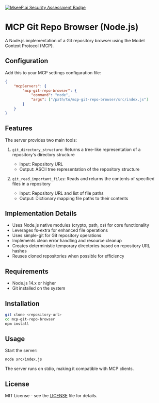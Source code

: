 [![MseeP.ai Security Assessment Badge](https://mseep.net/pr/razorback16-mcp-git-repo-browser-badge.png)](https://mseep.ai/app/razorback16-mcp-git-repo-browser)

# MCP Git Repo Browser (Node.js)

A Node.js implementation of a Git repository browser using the Model Context Protocol (MCP).

## Configuration

Add this to your MCP settings configuration file:

```json
{
    "mcpServers": {
        "mcp-git-repo-browser": {
            "command": "node",
            "args": ["/path/to/mcp-git-repo-browser/src/index.js"]
        }
    }
}
```

## Features

The server provides two main tools:

1. `git_directory_structure`: Returns a tree-like representation of a repository's directory structure
   - Input: Repository URL
   - Output: ASCII tree representation of the repository structure

2. `git_read_important_files`: Reads and returns the contents of specified files in a repository
   - Input: Repository URL and list of file paths
   - Output: Dictionary mapping file paths to their contents

## Implementation Details

- Uses Node.js native modules (crypto, path, os) for core functionality
- Leverages fs-extra for enhanced file operations
- Uses simple-git for Git repository operations
- Implements clean error handling and resource cleanup
- Creates deterministic temporary directories based on repository URL hashes
- Reuses cloned repositories when possible for efficiency

## Requirements

- Node.js 14.x or higher
- Git installed on the system

## Installation

```bash
git clone <repository-url>
cd mcp-git-repo-browser
npm install
```

## Usage

Start the server:

```bash
node src/index.js
```

The server runs on stdio, making it compatible with MCP clients.

## License

MIT License - see the [LICENSE](LICENSE) file for details.
